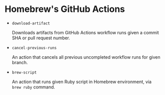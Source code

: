 # Homebrew's GitHub Actions

- `download-artifact`

  Downloads artifacts from GitHub Actions workflow runs given a commit SHA or pull request number.

- `cancel-previous-runs`

  An action that cancels all previous uncompleted workflow runs for given branch.

- `brew-script`

  An action that runs given Ruby script in Homebrew environment, via `brew ruby` command.
